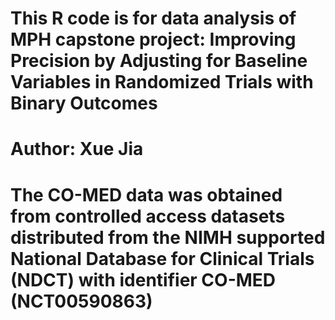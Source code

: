 # This R code is for data analysis of MPH capstone project: Improving Precision by Adjusting for Baseline Variables in Randomized Trials with Binary Outcomes
# Author: Xue Jia 
# The CO-MED data was obtained from controlled access datasets distributed from the NIMH supported National Database for Clinical Trials (NDCT) with identifier CO-MED (NCT00590863)
